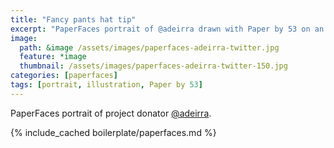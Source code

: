 ```yaml
---
title: "Fancy pants hat tip"
excerpt: "PaperFaces portrait of @adeirra drawn with Paper by 53 on an iPad."
image: 
  path: &image /assets/images/paperfaces-adeirra-twitter.jpg 
  feature: *image
  thumbnail: /assets/images/paperfaces-adeirra-twitter-150.jpg
categories: [paperfaces]
tags: [portrait, illustration, Paper by 53]
---
```


PaperFaces portrait of project donator [@adeirra](https://twitter.com/adeirra).

{% include_cached boilerplate/paperfaces.md %}
